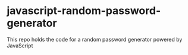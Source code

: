 # javascript-random-password-generator
This repo holds the code for a random password generator powered by JavaScript
